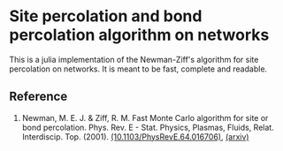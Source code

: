 # Site percolation and bond percolation algorithm on networks

This is a julia implementation of the Newman-Ziff's algorithm for site percolation on networks. It is meant to be fast, complete and readable.

## Reference
1. Newman, M. E. J. & Ziff, R. M. Fast Monte Carlo algorithm for site or bond percolation. Phys. Rev. E - Stat. Physics, Plasmas, Fluids, Relat. Interdiscip. Top. (2001). [(10.1103/PhysRevE.64.016706)](https://journals.aps.org/pre/abstract/10.1103/PhysRevE.64.016706), [(arxiv)](https://arxiv.org/abs/cond-mat/0101295)
